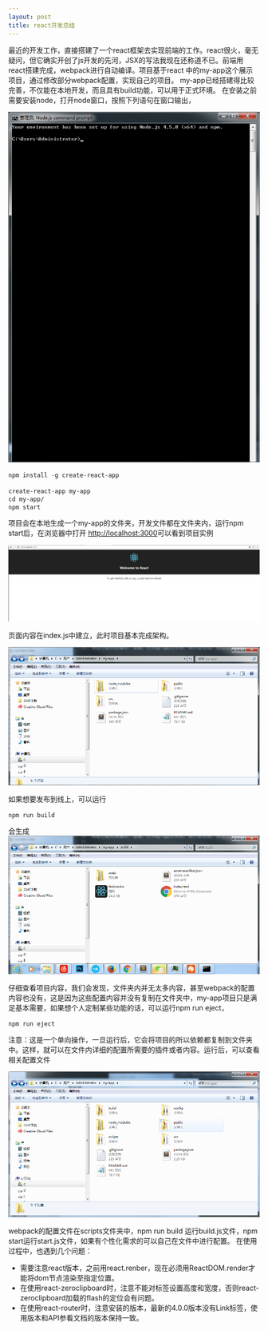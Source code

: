 ```yaml
---
layout: post
title: react开发总结
---
```


最近的开发工作，直接搭建了一个react框架去实现前端的工作。react很火，毫无疑问，但它确实开创了js开发的先河，JSX的写法我现在还称道不已。前端用react搭建完成，webpack进行自动编译。项目基于react 中的my-app这个展示项目，通过修改部分webpack配置，实现自己的项目。
my-app已经搭建得比较完善，不仅能在本地开发，而且具有build功能，可以用于正式环境。
在安装之前需要安装node，打开node窗口，按照下列语句在窗口输出，

![node](/img/node-window.jpg)

~~~
npm install -g create-react-app

create-react-app my-app
cd my-app/
npm start
~~~

项目会在本地生成一个my-app的文件夹，开发文件都在文件夹内，运行npm start后，在浏览器中打开 [http://localhost:3000](http://localhost:3000)可以看到项目实例

![home](/img/home.jpg)

页面内容在index.js中建立，此时项目基本完成架构。

![doc](/img/doc.jpg)

如果想要发布到线上，可以运行
~~~
npm run build
~~~
会生成
![build](/img/build.jpg)

仔细查看项目内容，我们会发现，文件夹内并无太多内容，甚至webpack的配置内容也没有，这是因为这些配置内容并没有复制在文件夹中，my-app项目只是满足基本需要，如果想个人定制某些功能的话，可以运行npm run eject，

~~~
npm run eject
~~~
注意：这是一个单向操作，一旦运行后，它会将项目的所以依赖都复制到文件夹中。这样，就可以在文件内详细的配置所需要的插件或者内容。运行后，可以查看相关配置文件

![eject](/img/eject.jpg)

webpack的配置文件在scripts文件夹中，npm run build 运行build.js文件，npm start运行start.js文件，如果有个性化需求的可以自己在文件中进行配置。
在使用过程中，也遇到几个问题：

* 需要注意react版本，之前用react.renber，现在必须用ReactDOM.render才能将dom节点渲染至指定位置。
* 在使用react-zeroclipboard时，注意不能对<body>标签设置高度和宽度，否则react-zeroclipboard加载的flash的定位会有问题。
* 在使用react-router时，注意安装的版本，最新的4.0.0版本没有Link标签，使用版本和API参看文档的版本保持一致。